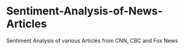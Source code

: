 # Sentiment-Analysis-of-News-Articles
Sentiment Analysis of various Articles from CNN, CBC and Fox News

